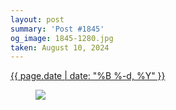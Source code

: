 ```yaml
---
layout: post
summary: 'Post #1845'
og_image: 1845-1280.jpg
taken: August 10, 2024
---
```


<div class="post">
  <time>
    <a href="/1845">
      {{ page.date | date: "%B %-d, %Y" }}
    </a>
  </time>
  <a href="/1845">
    <figure data-taken="8/10/2024">
      <img sizes="(min-width: 700px) 50vw, calc(100vw - 2rem)" src="{{ site.assets_url }}/1845-640.jpg" srcset="{{ site.assets_url }}/1845-320.jpg 320w, {{ site.assets_url }}/1845-640.jpg 640w, {{ site.assets_url }}/1845-960.jpg 960w, {{ site.assets_url }}/1845-1280.jpg 1280w" />
    </figure>
  </a>
</div>
